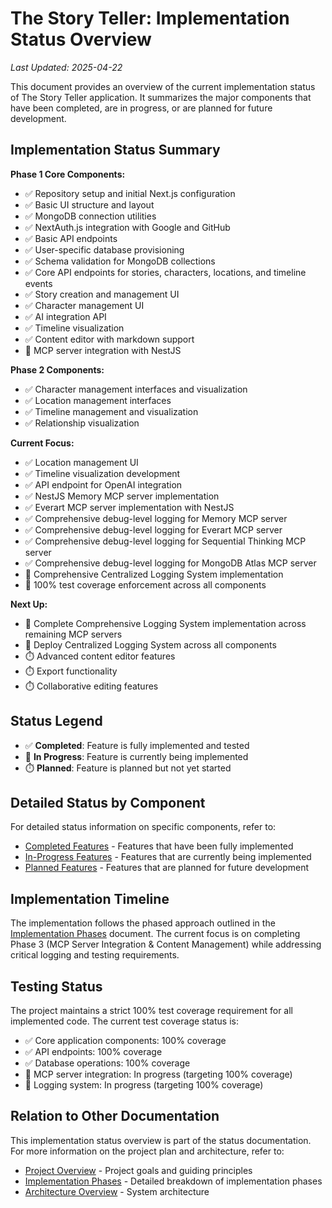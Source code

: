 # The Story Teller: Implementation Status Overview

*Last Updated: 2025-04-22*

This document provides an overview of the current implementation status of The Story Teller application. It summarizes the major components that have been completed, are in progress, or are planned for future development.

## Implementation Status Summary

**Phase 1 Core Components:**
- ✅ Repository setup and initial Next.js configuration
- ✅ Basic UI structure and layout
- ✅ MongoDB connection utilities
- ✅ NextAuth.js integration with Google and GitHub
- ✅ Basic API endpoints
- ✅ User-specific database provisioning
- ✅ Schema validation for MongoDB collections
- ✅ Core API endpoints for stories, characters, locations, and timeline events
- ✅ Story creation and management UI
- ✅ Character management UI
- ✅ AI integration API
- ✅ Timeline visualization
- ✅ Content editor with markdown support
- 🔄 MCP server integration with NestJS

**Phase 2 Components:**
- ✅ Character management interfaces and visualization
- ✅ Location management interfaces
- ✅ Timeline management and visualization
- ✅ Relationship visualization

**Current Focus:**
- ✅ Location management UI
- ✅ Timeline visualization development
- ✅ API endpoint for OpenAI integration
- ✅ NestJS Memory MCP server implementation
- ✅ Everart MCP server implementation with NestJS
- ✅ Comprehensive debug-level logging for Memory MCP server
- ✅ Comprehensive debug-level logging for Everart MCP server
- ✅ Comprehensive debug-level logging for Sequential Thinking MCP server
- ✅ Comprehensive debug-level logging for MongoDB Atlas MCP server
- 🔄 Comprehensive Centralized Logging System implementation
- 🔄 100% test coverage enforcement across all components

**Next Up:**
- 🔄 Complete Comprehensive Logging System implementation across remaining MCP servers
- 🔄 Deploy Centralized Logging System across all components
- ⏱️ Advanced content editor features
- ⏱️ Export functionality
- ⏱️ Collaborative editing features

## Status Legend

- ✅ **Completed**: Feature is fully implemented and tested
- 🔄 **In Progress**: Feature is currently being implemented
- ⏱️ **Planned**: Feature is planned but not yet started

## Detailed Status by Component

For detailed status information on specific components, refer to:

- [Completed Features](./completed.md) - Features that have been fully implemented
- [In-Progress Features](./in-progress.md) - Features that are currently being implemented
- [Planned Features](./planned.md) - Features that are planned for future development

## Implementation Timeline

The implementation follows the phased approach outlined in the [Implementation Phases](../plan/phases.md) document. The current focus is on completing Phase 3 (MCP Server Integration & Content Management) while addressing critical logging and testing requirements.

## Testing Status

The project maintains a strict 100% test coverage requirement for all implemented code. The current test coverage status is:

- ✅ Core application components: 100% coverage
- ✅ API endpoints: 100% coverage
- ✅ Database operations: 100% coverage
- 🔄 MCP server integration: In progress (targeting 100% coverage)
- 🔄 Logging system: In progress (targeting 100% coverage)

## Relation to Other Documentation

This implementation status overview is part of the status documentation. For more information on the project plan and architecture, refer to:

- [Project Overview](../plan/overview.md) - Project goals and guiding principles
- [Implementation Phases](../plan/phases.md) - Detailed breakdown of implementation phases
- [Architecture Overview](../architecture/overview.md) - System architecture 